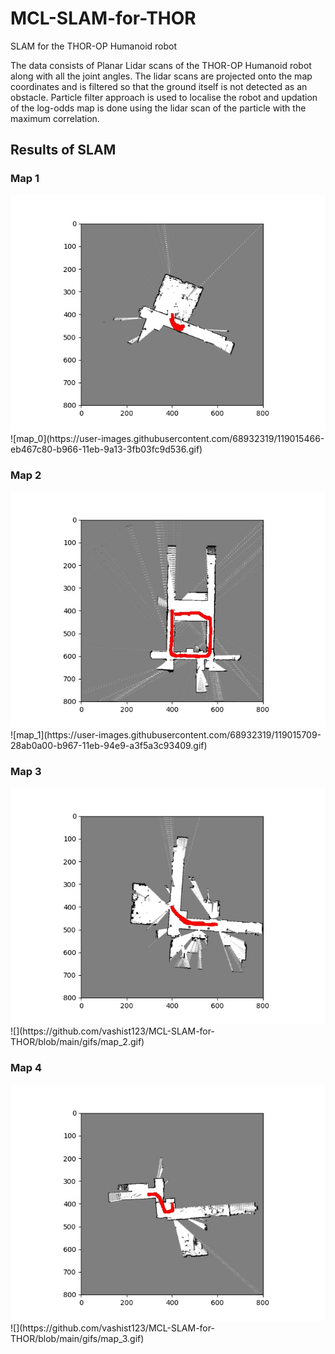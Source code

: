 # MCL-SLAM-for-THOR
SLAM for the THOR-OP Humanoid robot

The data consists of Planar Lidar scans of the THOR-OP Humanoid robot along with all the joint angles. The lidar scans are projected onto the map coordinates and is filtered so that the ground itself is not detected as an obstacle. Particle filter approach is used to localise the robot and updation of the log-odds map is done using the lidar scan of the particle with the maximum correlation.

## Results of SLAM
### Map 1

<img src = "https://github.com/vashist123/MCL-SLAM-for-THOR/blob/main/results/map_0.jpg">
![map_0](https://user-images.githubusercontent.com/68932319/119015466-eb467c80-b966-11eb-9a13-3fb03fc9d536.gif)


### Map 2

<img src = "https://github.com/vashist123/MCL-SLAM-for-THOR/blob/main/results/map_1.jpg">
![map_1](https://user-images.githubusercontent.com/68932319/119015709-28ab0a00-b967-11eb-94e9-a3f5a3c93409.gif)

### Map 3

<img src = "https://github.com/vashist123/MCL-SLAM-for-THOR/blob/main/results/map_2.jpg">
![](https://github.com/vashist123/MCL-SLAM-for-THOR/blob/main/gifs/map_2.gif)

### Map 4

<img src = "https://github.com/vashist123/MCL-SLAM-for-THOR/blob/main/results/map_3.jpg">
![](https://github.com/vashist123/MCL-SLAM-for-THOR/blob/main/gifs/map_3.gif)

